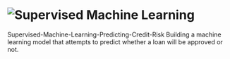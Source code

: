 # ![Supervised Machine Learning](https://user-images.githubusercontent.com/93561950/178157153-33b84c80-f736-4b09-9e7c-988eb89925b2.png)
Supervised-Machine-Learning-Predicting-Credit-Risk
Building a machine learning model that attempts to predict whether a loan will be approved or not.
